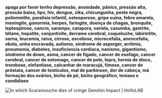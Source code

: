 




**apaga por favor tenho depressão, ansiedade, pânico, pressão alta, pressão baixa, hpv, hiv, dengue, zika, chicungunha, peste negra, poliomielite, paralisia infantil, osteoporose, gripe suína, febre amarela, meningite, gonorreia, herpes, faringite, doença de chagas, bronquite, leptospirose, cancro, sarampo, catapora, varíola, caxumba, gastrite, tétano, hepatite, conjuntivite, derrame cerebral, coqueluche, labirintite, sarna, leucemia, raiva, cirrose, escoliose, microcefalia, anencefalia, ebola, unha encravada, autismo, síndrome de asperger, arritmia, pneumonia, diabetes, insuficiencia cardiaca, nanismo, gigantismo, síndrome de down, asma, cancer de fígado, cancer de esofago, cancer cerebral, cancer de estomago, cancer de pele, lepra, hernia de disco, trombose, elefantíase, calcanhar de maracujá, fimose, cancer de próstata, cancer de testículos, mal de parkinson, dor de cabeça, má formação dos ovários, bicho de pé, bicho geográfico, teníase e candidíase**


<img src="https://encrypted-tbn0.gstatic.com/images?q=tbn:ANd9GcR9r2rsC-IdpPBBsgfGx3UhiBf9qMBDQa0mZHorELe_ckxuWQqcmmYIiItX-hZHNylzR6Y&amp;usqp=CAU" alt="In which Scaramouche dies of cringe Genshin Impact | HoYoLAB"/>
